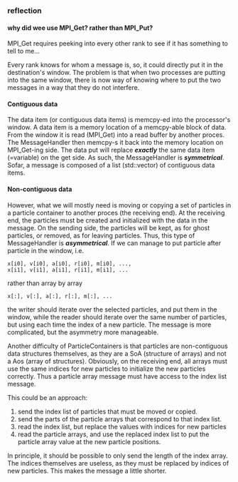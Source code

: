 ### reflection

#### why did wee use MPI_Get? rather than MPI_Put?

MPI_Get requires peeking into every other rank to see if it has something to tell 
to me...

Every rank knows for whom a message is, so, it could directly put it in the 
destination's window. The problem is that when two processes are putting into the 
same window, there is now way of knowing where to put the two messages in a way that 
they do not interfere. 

#### Contiguous data

The data item (or contiguous data items) is memcpy-ed into the processor's window.
A data item is a memory location of a memcpy-able block of data. 
From the window it is read (MPI_Get) into a read buffer by another proces. 
The MessageHandler then memcpy-s it back into the memory location on MPI_Get-ing 
side. The data put will replace ***exactly*** the same data item (=variable) on the 
get side. As such, the MessageHandler is ***symmetrical***. Sofar, a message is composed 
of a list (std::vector) of contiguous data items. 

#### Non-contiguous data

However, what we will mostly need is moving or copying a set of particles in a 
particle container to another proces (the receiving end). At the receiving end, 
the particles must be created and initialized with the data in the message. On the
sending side, the particles will be kept, as for ghost particles, or removed, as 
for leaving particles. Thus, this type of MessageHandler is ***asymmetrical***. 
If we can manage to put particle after particle in the window, i.e. 

    x[i0], v[i0], a[i0], r[i0], m[i0], ...,
    x[i1], v[i1], a[i1], r[i1], m[i1], ...

rather than array by array

    x[:], v[:], a[:], r[:], m[:], ... 

the writer should iterate over the selected particles, and put them in the window,
while the reader should iterate over the same number of particles, but using each
time the index of a new particle. The message is more complicated, but the asymmetry 
more manageable. 

Another difficulty of ParticleContainers is that particles are non-contiguous data
structures themselves, as they are a SoA (structure of arrays) and not a Aos (array 
of structures). Obviously, on the receiving end, all arrays must use the same 
indices for new particles to initialize the new particles correctly. Thus a particle 
array message must have access to the index list message.

This could be an approach:

1. send the index list of particles that must be moved or copied.
2. send the parts of the particle arrays that correspond to that index list.
3. read the index list, but replace the values with indices for new particles
4. read the particle arrays, and use the replaced index list to put the particle
   array value at the new particle positions.

In principle, it should be possible to only send the length of the index array. 
The indices themselves are useless, as they must be replaced by indices of new 
particles. This makes the message a little shorter. 

